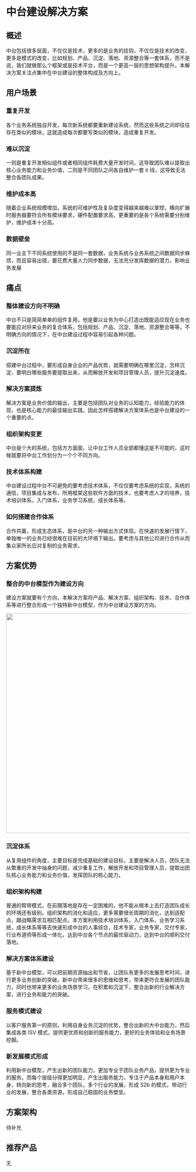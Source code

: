 # 中台建设解决方案

## 概述

中台包括很多层面，不仅仅是技术，更多的是业务的挂钩，不仅仅是技术的改变，更多是模式的改变，比如规划、产品、沉淀、落地、资源整合等一套体系，而不是说，我们就做那么个框架或是技术平台，而是一个更高一层的思想架构提升。本解决方案关注点集中在中台建设的整体构成及方向上。

## 用户场景

### 重复开发
各个业务系统独自开发，每次新系统都要重新建设系统，然而这些系统之间却往往存在类似的模块，这就造成每次都要写类似的模块，造成重复开发。

### 难以沉淀
一则是重复开发相似组件或者相同组件耗费大量开发时间，这导致团队难以提取出核心业务能力和业务价值，二则是不同团队之间各自维护一套 it 线，这导致无法整合各团队成果。

### 维护成本高
随着企业系统规模增加，系统的可维护性及复杂度变得越来越难以掌控，横向扩展时服务器要符合所有模块要求，硬件配置要求高，更重要的是各个系统需要分别维护，维护成本十分高。

### 数据壁垒
同一业主下不同系统使用的不是同一套数据，业务系统与业务系统之间数据同步麻烦，而且容易出错，要花费大量人力同步数据，无法充分发挥数据的潜力，影响业务发展

## 痛点

### 整体建设方向不明确
中台不只是简简单单的组件复用，他是要以业务为中心打造出既能适应现在业务也要能应对将来业务的复合体系，包括规划、产品、沉淀、落地、资源整合等等，不明确方向的情况下，在中台建设过程中容易引起各种问题。

### 沉淀所在
搭建中台过程中，要形成自身企业的产品优势，就需要明确在哪里沉淀，怎样沉淀，要明白哪些服务要提取出来，从而解放开发和项目管理人员，提升沉淀速度。

### 解决方案提炼
解决方案是业务价值的输出，主要是包括团队对业务的认知能力，经验能力的体现，也是核心能力的最佳输出实践，因此怎样搭建解决方案体系也是中台建设的一个重要的点。

### 组织架构变更
中台是个大的系统，包括方方面面，让中台工作人员全部都懂这是不可能的，这时候就要将中台工作划分为一个个不同方向。

### 技术体系构建
中台建设过程中台不可避免的要考虑技术体系，不仅仅要考虑系统的实现，系统的通信，项目集成与发布，所用框架这些软件方面的技术，也要考虑人才的培养，技术培训体系，入门体系，业务学习系统，成长体系等。

### 如何搭建合作体系
合作共赢，形成生态体系，是中台的另一种输出方式体现。在快速的发展行情下，单独唯一的业务已经很难在目前的大环境下输出。要考虑与其他公司进行合作从而集众家所长应对复制的业务需求。

## 方案优势

### 整合的中台模型作为建设方向
建设方案就要有个方向，本解决方案将产品、解决方案、组织架构、技术、合作体系等进行整合形成一个独特新中台模型，作为中台建设方案的方向。

<img src="https://pic3.zhimg.com/80/v2-cac22c326f7d08ccf2d0a10a23304362_720w.jpg" style="width:600px" />

### 沉淀体系
从复用组件的角度，主要目标是完成基础的建设目标，主要是解决人员，团队无法从繁重的开发中抽身的问题，减少重复工作，解放开发和项目管理人员，提取出团队核心业务能力和业务价值，发挥团队的核心能力。

### 组织架构构建
普通的帮带模式，在前期落地是存在一定困难的，他不能从根本上去打造团队成长的环境还有级别。组织架构的消化和适应，更多需要很长周期的消化，达到适配点，跟战略需求互相匹配点。本方案利用技术培训体系，入门体系，业务学习系统，成长体系等等去快速形成中台的人事综合，技术专家，业务专家，交付专家，行业布道师等形成一体化，达到中台各个节点的最优驱动力，达到中台的顺利交付落地。

### 解决方案体系建设
基于新中台模型，可以把前期资源抽出和节省，让团队有更多的发展思考时间，进行更多业务创新的突破。新中台带来很多的思维和思考，带来更符合发展的团队能力，同时也带来更多的业务场景学习，在积累和沉淀下，整合出新的行业解决方案，进行业务和能力的突破。

### 服务模式建设
以客户服务第一的原则，利用自身业务沉淀的优势，整合出新的大中台能力，然后集成各类 ISV 模式，提供更优质和创新的服务能力，更好的业务体验和业务场景挖掘。

### 新发展模式形成
利用新中台模型，产生出新的团队能力，更加专业于团队业务产品，提供更为专业的服务。而每个层级分得更加明显，产生出服务能力，专注于产品本身和用户本身，转向新的思考，融合多个团队，多个行业的发展，形成 S2b 的模式，带动行业的发展，整合各类资源，形成自己稳固的业务壁垒。

## 方案架构

待补充

## 推荐产品

无
